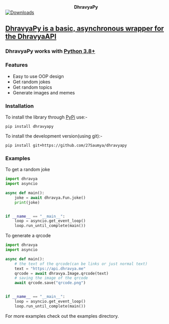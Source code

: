<div align="center"><b>DhravyaPy</b></div
 
<div align="left">
<a href="https://pypi.org/project/dhravyapy">
    <img alt="Downloads" src="https://img.shields.io/pypi/dw/dhravyapy?color=blue">
</div>

## DhravyaPy is a basic, asynchronous wrapper for the [DhravyaAPI](https://api.dhravya.me)

### DhravyaPy works with [Python 3.8+](https://python.org)

### Features
  * Easy to use OOP design
  * Get random jokes
  * Get random topics
  * Generate images and memes

### Installation
To install the library through [PyPi](https://pypi.org) use:-
```
pip install dhravyapy
```

To install the development version(using git):-
```
pip install git+https://github.com/27Saumya/dhravyapy
```

### Examples
To get a random joke
```py
import dhravya
import asyncio

async def main():
    joke = await dhravya.Fun.joke()
    print(joke)


if __name__ == "__main__":
    loop = asyncio.get_event_loop()
    loop.run_until_complete(main())
```

To generate a qrcode
```py
import dhravya
import asyncio

async def main():
    # the text of the qrcode(can be links or just normal text)
    text = "https://api.dhravya.me" 
    qrcode = await dhravya.Image.qrcode(text)
    # saving the image of the qrcode
    await qrcode.save("qrcode.png")


if __name__ == "__main__":
    loop = asyncio.get_event_loop()
    loop.run_until_complete(main())
```

For more examples check out the examples directory.
